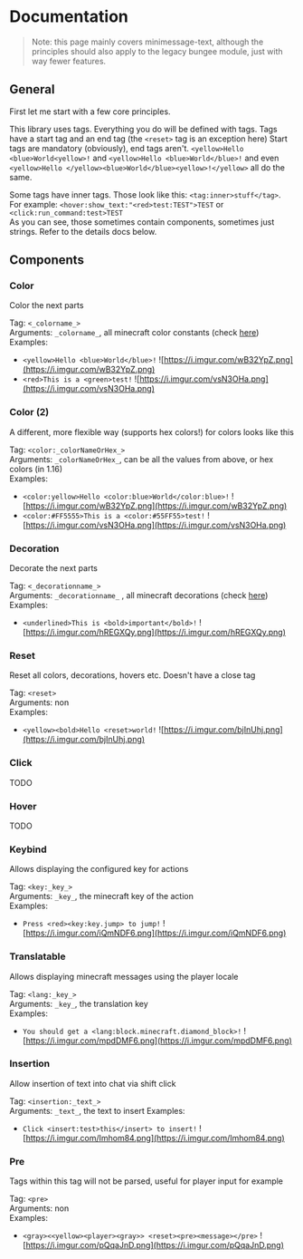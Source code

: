 # Documentation

> Note: this page mainly covers minimessage-text, although the principles should also apply to the legacy bungee module, just with way fewer features.

## General

First let me start with a few core principles.

This library uses tags. Everything you do will be defined with tags. Tags have a start tag and an end tag (the `<reset>` tag is an exception here)
Start tags are mandatory (obviously), end tags aren't.
`<yellow>Hello <blue>World<yellow>!` and `<yellow>Hello <blue>World</blue>!` and even `<yellow>Hello </yellow><blue>World</blue><yellow>!</yellow>` all do the same.

Some tags have inner tags. Those look like this: `<tag:inner>stuff</tag>`. For example: `<hover:show_text:"<red>test:TEST">TEST` or `<click:run_command:test>TEST`  
As you can see, those sometimes contain components, sometimes just strings. Refer to the details docs below.


## Components

### Color

Color the next parts

Tag: `<_colorname_>`  
Arguments: `_colorname_`, all minecraft color constants (check [here](https://github.com/KyoriPowered/adventure/blob/master/api/src/main/java/net/kyori/text/format/TextColor.java))  
Examples:
* `<yellow>Hello <blue>World</blue>!` ![https://i.imgur.com/wB32YpZ.png](https://i.imgur.com/wB32YpZ.png)
* `<red>This is a <green>test!` ![https://i.imgur.com/vsN3OHa.png](https://i.imgur.com/vsN3OHa.png)

### Color (2)

A different, more flexible way (supports hex colors!) for colors looks like this

Tag: `<color:_colorNameOrHex_>`  
Arguments: `_colorNameOrHex_`, can be all the values from above, or hex colors (in 1.16)  
Examples:
* `<color:yellow>Hello <color:blue>World</color:blue>!` ![https://i.imgur.com/wB32YpZ.png](https://i.imgur.com/wB32YpZ.png)
* `<color:#FF5555>This is a <color:#55FF55>test!` ![https://i.imgur.com/vsN3OHa.png](https://i.imgur.com/vsN3OHa.png)

### Decoration

Decorate the next parts

Tag: `<_decorationname_>`  
Arguments:  `_decorationname_` , all minecraft decorations (check [here](https://github.com/KyoriPowered/adventure/blob/master/api/src/main/java/net/kyori/text/format/TextDecoration.java))  
Examples:
* `<underlined>This is <bold>important</bold>!` ![https://i.imgur.com/hREGXQy.png](https://i.imgur.com/hREGXQy.png)

### Reset

Reset all colors, decorations, hovers etc. Doesn't have a close tag

Tag: `<reset>`  
Arguments: non  
Examples: 
* `<yellow><bold>Hello <reset>world!` ![https://i.imgur.com/bjInUhj.png](https://i.imgur.com/bjInUhj.png)

### Click

TODO

### Hover

TODO

### Keybind

Allows displaying the configured key for actions

Tag: `<key:_key_>`  
Arguments: `_key_`, the minecraft key of the action  
Examples:
* `Press <red><key:key.jump> to jump!` ![https://i.imgur.com/iQmNDF6.png](https://i.imgur.com/iQmNDF6.png)

### Translatable

Allows displaying minecraft messages using the player locale

Tag: `<lang:_key_>`  
Arguments: `_key_`, the translation key   
Examples:
* `You should get a <lang:block.minecraft.diamond_block>!` ![https://i.imgur.com/mpdDMF6.png](https://i.imgur.com/mpdDMF6.png)

### Insertion

Allow insertion of text into chat via shift click

Tag: `<insertion:_text_>`  
Arguments: `_text_`, the text to insert
Examples:
* `Click <insert:test>this</insert> to insert!` ![https://i.imgur.com/Imhom84.png](https://i.imgur.com/Imhom84.png)

### Pre

Tags within this tag will not be parsed, useful for player input for example

Tag: `<pre>`  
Arguments: non  
Examples: 
* `<gray><<yellow><player><gray>> <reset><pre><message></pre>` ![https://i.imgur.com/pQqaJnD.png](https://i.imgur.com/pQqaJnD.png)
